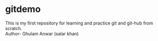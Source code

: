 # gitdemo
 This is my first repository  for learning and practice git and git-hub from scratch.
 <br>
 Author- Ghulam Anwar (salar khan)

